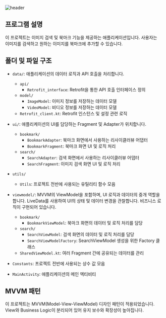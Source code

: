 ![header](https://capsule-render.vercel.app/api?type=cylinder&color=0:fffc00,100:ffffff&height=230&section=header&text=Kakao%20Img%20Library&fontColor=3e2723&fontSize=70&animation=fadeIn&fontAlignY=50&desc=MVVM%20Architecture&descAlignY=70)



## 프로그램 설명
이 프로젝트는 이미지 검색 및 북마크 기능을 제공하는 애플리케이션입니다. 사용자는 이미지를 검색하고 원하는 이미지를 북마크에 추가할 수 있습니다.

## 폴더 및 파일 구조
- `data/`: 애플리케이션의 데이터 로직과 API 호출을 처리합니다.
    - `api/`
        - `Retrofit_interface`: Retrofit을 통한 API 호출 인터페이스 정의
    - `model/`
        - `ImageModel`: 이미지 정보를 저장하는 데이터 모델
        - `VideoModel`: 비디오 정보를 저장하는 데이터 모델
    - `Retrofit_client.kt`: Retrofit 인스턴스 및 설정 관련 로직

- `ui/`: 애플리케이션의 UI를 담당하는 Fragment 및 Adapter가 위치합니다.
    - `bookmark/`
        - `BookmarkAdapter`: 북마크 화면에서 사용하는 리사이클러뷰 어댑터
        - `BookmarkFragment`: 북마크 화면 UI 및 로직 처리
    - `search/`
        - `SearchAdapter`: 검색 화면에서 사용하는 리사이클러뷰 어댑터
        - `SearchFragment`: 이미지 검색 화면 UI 및 로직 처리

- `utils/`
    - `Utils`: 프로젝트 전반에 사용되는 유틸리티 함수 모음

- `viewmodel/`: MVVM의 ViewModel을 포함하며, UI 로직과 데이터의 중개 역할을 합니다. LiveData를 사용하여 UI의 상태 및 데이터 변경을 관찰합니다. 비즈니스 로직이 구현되어 있습니다.
    - `bookmark/`
        - `BookmarkViewModel`: 북마크 화면의 데이터 및 로직 처리를 담당
    - `search/`
        - `SearchViewModel`: 검색 화면의 데이터 및 로직 처리를 담당
        - `SearchViewModelFactory`: SearchViewModel 생성을 위한 Factory 클래스
    - `SharedViewModel.kt`: 여러 Fragment 간에 공유되는 데이터를 관리

- `Constants`: 프로젝트 전반에 사용되는 상수 값 모음
- `MainActivity`: 애플리케이션의 메인 엑티비티

## MVVM 패턴
이 프로젝트는 MVVM(Model-View-ViewModel) 디자인 패턴이 적용되었습니다. View와 Business Logic이 분리되어 있어 유지 보수와 확장성이 높아집니다.
